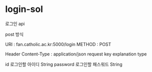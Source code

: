 # login-sol

로그인 api

post 방식

URI : fan.catholic.ac.kr:5000/login
METHOD : POST

Header
Content-Type : application/json
request
key	explanation	type

id	로그인할 아이디	String
password	로그인할 패스워드	String
